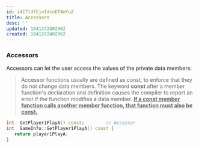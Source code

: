 ```yaml
---
id: i4C7ldfCjnIdcnET4mYu2
title: Accessors
desc: ''
updated: 1641372402962
created: 1641372402962
---
```


### Accessors

Accessors can let the user access the values of the private data members:

> Accessor functions usually are defined as const, to enforce that they do not change data members. The keyword **const** after a member function's declaration and definition causes the compiler to report an error if the function modifies a data member. **<u>If a const member function calls another member function, that function must also be const.</u>**

```cpp
int  GetPlayer1PlayA() const;        // Accessor
int  GameInfo::GetPlayer1PlayA() const {
   return player1PlayA;
}
```
